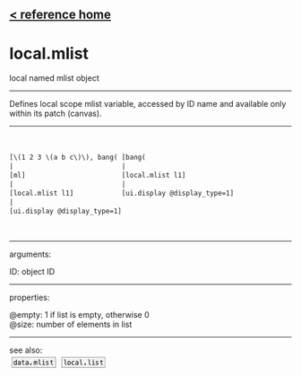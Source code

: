 [< reference home](ceammc_lib.html)
---

# local.mlist


local named mlist object

---

Defines local scope mlist variable, accessed by ID name and available only within
            its patch (canvas).
<br>


---


```


[\(1 2 3 \(a b c\)\), bang( [bang(
|                           |
[ml]                        [local.mlist l1]
|                           |
[local.mlist l1]            [ui.display @display_type=1]
|
[ui.display @display_type=1]

            
```

---
arguments:

ID: object ID<br>

---
properties:

@empty: 1 if list is
            empty, otherwise 0<br>
@size: number of
            elements in list<br>

---
see also:<br>
[![data.mlist](img/object_data.mlist.png)](data.mlist.html)
[![local.list](img/object_local.list.png)](local.list.html)
